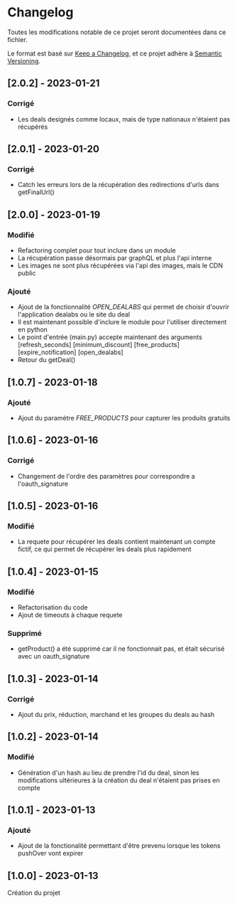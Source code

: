 # Changelog

Toutes les modifications notable de ce projet seront documentées dans ce fichier.

Le format est basé sur [Keep a Changelog](https://keepachangelog.com/fr/1.0.0/),
et ce projet adhère à [Semantic Versioning](https://semver.org/spec/v2.0.0.html).

## [2.0.2] - 2023-01-21

### Corrigé

- Les deals designés comme locaux, mais de type nationaux n'étaient pas récupérés

## [2.0.1] - 2023-01-20

### Corrigé

- Catch les erreurs lors de la récupération des redirections d'urls dans getFinalUrl()

## [2.0.0] - 2023-01-19

### Modifié

- Refactoring complet pour tout inclure dans un module
- La récupération passe désormais par graphQL et plus l'api interne
- Les images ne sont plus récupérées via l'api des images, mais le CDN public

### Ajouté

- Ajout de la fonctionnalité _OPEN_DEALABS_ qui permet de choisir d'ouvrir l'application dealabs ou le site du deal
- Il est maintenant possible d'inclure le module pour l'utiliser directement en python
- Le point d'entrée (main.py) accepte maintenant des arguments [refresh_seconds] [minimum_discount] [free_products] [expire_notification] [open_dealabs]
- Retour du getDeal()

## [1.0.7] - 2023-01-18

### Ajouté

- Ajout du paramètre _FREE_PRODUCTS_ pour capturer les produits gratuits

## [1.0.6] - 2023-01-16

### Corrigé

- Changement de l'ordre des paramètres pour correspondre a l'oauth_signature

## [1.0.5] - 2023-01-16

### Modifié

- La requete pour récupérer les deals contient maintenant un compte fictif, ce qui permet de récupérer les deals plus rapidement

## [1.0.4] - 2023-01-15

### Modifié

- Refactorisation du code
- Ajout de timeouts à chaque requete

### Supprimé

- getProduct() a été supprimé car il ne fonctionnait pas, et était sécurisé avec un oauth_signature

## [1.0.3] - 2023-01-14

### Corrigé

- Ajout du prix, réduction, marchand et les groupes du deals au hash

## [1.0.2] - 2023-01-14

### Modifié

- Génération d'un hash au lieu de prendre l'id du deal, sinon les modifications ultérieures à la création du deal n'étaient pas prises en compte

## [1.0.1] - 2023-01-13

### Ajouté

- Ajout de la fonctionalité permettant d'être prevenu lorsque les tokens pushOver vont expirer

## [1.0.0] - 2023-01-13

Création du projet
